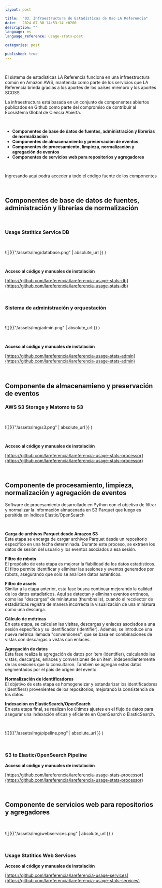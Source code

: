 ```yaml
---
layout: post

title:  "03. Infraestructura de Estadísticas de Uso LA Referencia"
date:   2024-07-30 14:53:14 +0200
description: ""
language: es
language_reference: usage-stats-post

categories: post

published: true
---
```


<br/>

El sistema de estadísticas LA Referencia funciona en una infraestructura común en Amazon AWS, mantenida como parte de los servicios que LA Referencia brinda gracias a los aportes de los países miembro y los aportes SCOSS. 

La infraestructura está basada en un conjunto de componentes abiertos publicados en Github como parte del compromiso de contribuir al Ecosistema Global de Ciencia Abierta.

<br/>

- **Componentes de base de datos de fuentes, administración y librerías de normalización**
- **Componentes de almacenamiento y preservación de eventos**
- **Componentes de procesamiento, limpieza, normalización y agregación de eventos** 
- **Componentes de servicios web para repositorios y agregadores**

<br/>

Ingresando aquí podrá acceder a todo el código fuente de los componentes
<!--more-->

<br/>

## **Componentes de base de datos de fuentes, administración y librerías de normalización**

<br/>

### Usage Statitics Service DB 

<br/>

![]({{"/assets/img/database.png" | absolute_url }} )

<br/>

**Acceso al código y manuales de instalación**

[https://github.com/lareferencia/lareferencia-usage-stats-db](https://github.com/lareferencia/lareferencia-usage-stats-db)

<br/>


### Sistema de administración y orquestación 

<br/>

![]({{"/assets/img/admin.png" | absolute_url }} )

<br/>

**Acceso al código y manuales de instalación**

[https://github.com/lareferencia/lareferencia-usage-stats-admin](https://github.com/lareferencia/lareferencia-usage-stats-admin)

<br/>

## **Componente de almacenamieno y preservación de eventos**

### AWS S3 Storage y Matomo to S3

<br/>

![]({{"/assets/img/s3.png" | absolute_url }} )

<br/>

**Acceso al código y manuales de instalación**

[https://github.com/lareferencia/lareferencia-usage-stats-processor](https://github.com/lareferencia/lareferencia-usage-stats-processor)

<br/>


## **Componente de procesamiento, limpieza, normalización y agregación de eventos** 

Software de procesamiento desarrollado en Python con el objetivo de filtrar y normalizar la información almacenada en S3 Parquet que luego es persitida en índices Elastic/OpenSearch

<br/>

**Carga de archivos Parquet desde Amazon S3**  
Esta etapa se encarga de cargar archivos Parquet desde un repositorio específico en una fecha determinada. Durante este proceso, se extraen los datos de sesión del usuario y los eventos asociados a esa sesión.

**Filtro de robots**  
El propósito de esta etapa es mejorar la fiabilidad de los datos estadísticos. El filtro permite identificar y eliminar las sesiones y eventos generados por robots, asegurando que solo se analicen datos auténticos.

**Filtro de assets**  
Similar a la etapa anterior, esta fase busca continuar mejorando la calidad de los datos estadísticos. Aquí se detectan y eliminan eventos erróneos, como las "descargas" de miniaturas (thumbnails), cuando el recolector de estadísticas registra de manera incorrecta la visualización de una miniatura como una descarga.

**Cálculo de métricas**  
En esta etapa, se calculan las visitas, descargas y enlaces asociados a una sesión específica y su identificador (identifier). Además, se introduce una nueva métrica llamada "conversiones", que se basa en combinaciones de vistas con descargas o vistas con enlaces.

**Agregación de datos**  
Esta fase realiza la agregación de datos por ítem (identifier), calculando las vistas, descargas, enlaces y conversiones de un ítem, independientemente de las sesiones que lo consultaron. También se agregan estos datos segmentados por el país de origen del evento.

**Normalización de identificadores**  
El objetivo de esta etapa es homogeneizar y estandarizar los identificadores (identifiers) provenientes de los repositorios, mejorando la consistencia de los datos.

**Indexación en ElasticSearch/OpenSearch**  
En esta etapa final, se realizan los últimos ajustes en el flujo de datos para asegurar una indexación eficaz y eficiente en OpenSearch o ElasticSearch.

<br/>

![]({{"/assets/img/pipeline.png" | absolute_url }} )

<br/>

### S3 to Elastic/OpenSearch Pipeline

**Acceso al código y manuales de instalación**

[https://github.com/lareferencia/lareferencia-usage-stats-processor](https://github.com/lareferencia/lareferencia-usage-stats-processor)

<br/>


## **Componente de servicios web para repositorios y agregadores**

<br/>

![]({{"/assets/img/webservices.png" | absolute_url }} )

<br/>

### Usage Statitics Web Services

**Acceso al código y manuales de instalación**

[https://github.com/lareferencia/lareferencia-usage-services](https://github.com/lareferencia/lareferencia-usage-stats-services)

<br/>


